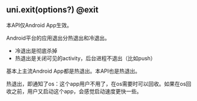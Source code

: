 ## uni.exit(options?) @exit

<!-- UTSAPIJSON.exit.description -->

<!-- UTSAPIJSON.exit.param -->

<!-- UTSAPIJSON.exit.returnValue -->

<!-- UTSAPIJSON.exit.compatibility -->

本API仅Android App生效。

Android平台的应用退出分热退出和冷退出。
- 冷退出是彻底杀掉
- 热退出是关闭可见的activity，后台进程不退出（比如push）

基本上主流Android App都是热退出。本API也是热退出。

热退出，即通知了os：这个app用户不用了，在os需要时可以回收。如果在os回收之前，用户又启动这个app，会感觉启动速度更快一些。

<!-- UTSAPIJSON.exit.tutorial -->

<!-- UTSAPIJSON.general_type.name -->

<!-- UTSAPIJSON.general_type.param -->